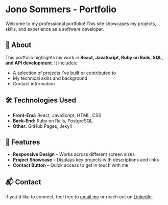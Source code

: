 # Jono Sommers - Portfolio  

Welcome to my professional portfolio! This site showcases my projects, skills, and experience as a software developer.  

## 🚀 About  

This portfolio highlights my work in **React, JavaScript, Ruby on Rails, SQL, and API development**. It includes:  

- A selection of projects I've built or contributed to  
- My technical skills and background  
- Contact information  

## 🛠️ Technologies Used  

- **Front-End:** React, JavaScript, HTML, CSS  
- **Back-End:** Ruby on Rails, PostgreSQL  
- **Other:** GitHub Pages, Jekyll  

## 📌 Features  

- **Responsive Design** – Works across different screen sizes  
- **Project Showcase** – Displays key projects with descriptions and links  
- **Contact Button** – Quick access to get in touch with me  

## 📬 Contact  

If you'd like to connect, feel free to [email me](mailto:your-email@example.com) or reach out on [LinkedIn](https://www.linkedin.com/in/your-profile).
